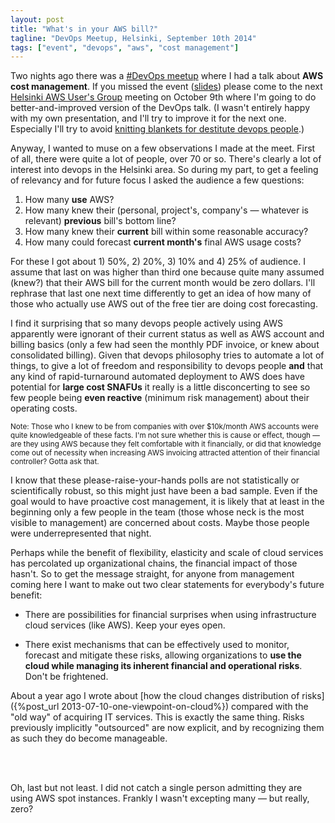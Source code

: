 ```yaml
---
layout: post
title: "What's in your AWS bill?"
tagline: "DevOps Meetup, Helsinki, September 10th 2014"
tags: ["event", "devops", "aws", "cost management"]
---
```


Two nights ago there was a
[#DevOps meetup](http://www.meetup.com/devops-finland/events/202967592/)
where I had a talk about **AWS cost management**. If you missed the
event ([slides](http://bit.ly/1xNs8dd)) please come to the next
[Helsinki AWS User's Group](http://www.meetup.com/AWS-User-Group-Finland/events/206630362/)
meeting on October 9th where I'm going to do better-and-improved
version of the DevOps talk. (I wasn't entirely happy with my own
presentation, and I'll try to improve it for the next one. Especially
I'll try to avoid
[knitting blankets for destitute devops people](https://twitter.com/ernoaapa/status/509744793870934016).)

Anyway, I wanted to muse on a few observations I made at the
meet. First of all, there were quite a lot of people, over 70 or
so. There's clearly a lot of interest into devops in the Helsinki
area. So during my part, to get a feeling of relevancy and for future
focus I asked the audience a few questions:

1. How many **use** AWS?
2. How many knew their (personal, project's, company's — whatever is
   relevant) **previous** bill's bottom line?
3. How many knew their **current** bill within some reasonable
   accuracy?
4. How many could forecast **current month's** final AWS usage costs?

For these I got about 1) 50%, 2) 20%, 3) 10% and 4) 25% of audience. I
assume that last on was higher than third one because quite many
assumed (knew?) that their AWS bill for the current month would be
zero dollars. I'll rephrase that last one next time differently to get
an idea of how many of those who actually use AWS out of the free tier
are doing cost forecasting.

I find it surprising that so many devops people actively using AWS
apparently were ignorant of their current status as well as AWS
account and billing basics (only a few had seen the monthly PDF
invoice, or knew about consolidated billing). Given that devops
philosophy tries to automate a lot of things, to give a lot of freedom
and responsibility to devops people **and** that any kind of
rapid-turnaround automated deployment to AWS does have potential for
**large cost SNAFUs** it really is a little disconcerting to see so
few people being **even reactive** (minimum risk management) about
their operating costs.

<small>Note: Those who I knew to be from companies with over
$10k/month AWS accounts were quite knowledgeable of these facts. I'm
not sure whether this is cause or effect, though — are they using AWS
because they felt comfortable with it financially, or did that
knowledge come out of necessity when increasing AWS invoicing
attracted attention of their financial controller? Gotta ask
that.</small>

I know that these please-raise-your-hands polls are not statistically
or scientifically robust, so this might just have been a bad
sample. Even if the goal would to have proactive cost management, it
is likely that at least in the beginning only a few people in the team
(those whose neck is the most visible to management) are concerned
about costs. Maybe those people were underrepresented that night.

Perhaps while the benefit of flexibility, elasticity and scale of
cloud services has percolated up organizational chains, the financial
impact of those hasn't. So to get the message straight, for anyone
from management coming here I want to make out two clear statements
for everybody's future benefit:

* There are possibilities for financial surprises when using
  infrastructure cloud services (like AWS). Keep your eyes open.

* There exist mechanisms that can be effectively used to monitor,
  forecast and mitigate these risks, allowing organizations to **use
  the cloud while managing its inherent financial and operational
  risks**. Don't be frightened.

About a year ago I wrote about
[how the cloud changes distribution of risks]({%post_url 2013-07-10-one-viewpoint-on-cloud%}) compared with the "old
way" of acquiring IT services. This is exactly the same thing. Risks
previously implicitly "outsourced" are now explicit, and by
recognizing them as such they do become manageable.

<br/>
<br/>

Oh, last but not least. I did not catch a single person admitting they
are using AWS spot instances. Frankly I wasn't excepting many — but
really, zero?
